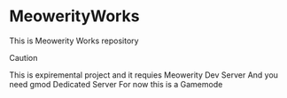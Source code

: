 # MeowerityWorks
This is Meowerity Works repository
> [!CAUTION]
> This is expiremental project and it requies Meowerity Dev Server
> And you need gmod Dedicated Server
For now this is a Gamemode
